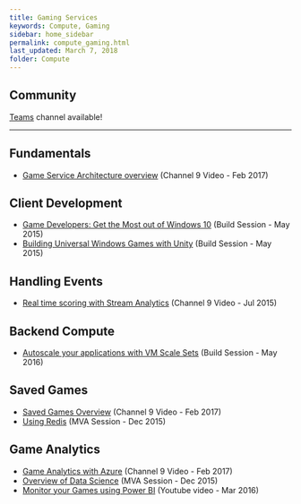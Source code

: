 ```yaml
---
title: Gaming Services
keywords: Compute, Gaming
sidebar: home_sidebar
permalink: compute_gaming.html
last_updated: March 7, 2018
folder: Compute
---
```


## Community
[Teams](https://teams.microsoft.com/l/channel/19%3a3504e2bc90df48a58ef2898ab47da927%40thread.skype/Compute%2520-%2520Gaming%2520Services?groupId=dff0a70d-6316-4124-ae5a-e9d06f63ec34&tenantId=72f988bf-86f1-41af-91ab-2d7cd011db47) channel available!

<!-- Add in any communities worth following: blogs, twitter, etc. -->
---
<!-- Here, add in any links to useful resources. The structure is not fixed, it can be grouped by scenario, by tech, or set up as a learning path -->

## Fundamentals

- [Game Service Architecture overview](https://channel9.msdn.com/Series/Gaming-Services-on-Azure/1-Overview) (Channel 9 Video - Feb 2017)

## Client Development

- [Game Developers: Get the Most out of Windows 10](https://microsoft.sharepoint.com/sites/academy/media/AEVD-3-98929) (Build Session - May 2015)
- [Building Universal Windows Games with Unity](https://microsoft.sharepoint.com/sites/academy/media/AEVD-3-98931) (Build Session - May 2015)

## Handling Events

- [Real time scoring with Stream Analytics](https://azure.microsoft.com/en-us/resources/videos/realtime-scoring-with-azure-stream-analytics/) (Channel 9 Video - Jul 2015)

## Backend Compute

- [Autoscale your applications with VM Scale Sets](https://channel9.msdn.com/Events/Build/2016/B874) (Build Session - May 2016)

## Saved Games

- [Saved Games Overview](https://channel9.msdn.com/Series/Gaming-Services-on-Azure/3-Saved-Games-in-Azure) (Channel 9 Video - Feb 2017)
- [Using Redis](https://microsoft.sharepoint.com/sites/academy/media/AEVD-3-101601) (MVA Session - Dec 2015)

## Game Analytics

- [Game Analytics with Azure](https://channel9.msdn.com/Series/Gaming-Services-on-Azure/4-Game-Analytics-with-Azure) (Channel 9 Video - Feb 2017)
- [Overview of Data Science](https://microsoft.sharepoint.com/sites/academy/media/AEVD-3-101985) (MVA Session - Dec 2015)
- [Monitor your Games using Power BI](https://www.youtube.com/watch?v=rCA1YnrYxvk&list=PL1N57mwBHtN1co-Qt5FPejAhqg-dgwOIC&index=8) (Youtube video - Mar 2016)

